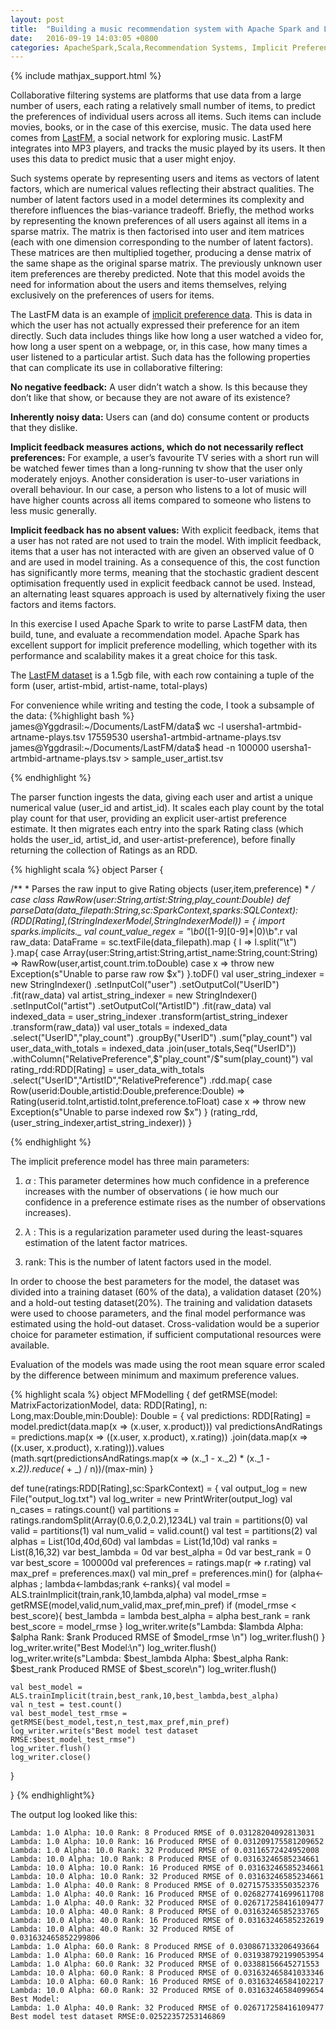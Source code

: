 ```yaml
---
layout: post
title:  "Building a music recommendation system with Apache Spark and LastFM data"
date:   2016-09-19 14:03:05 +0800
categories: ApacheSpark,Scala,Recommendation Systems, Implicit Preference Modelling
---
```

{% include mathjax_support.html %}

Collaborative filtering systems are platforms that use data from a large number of users, each rating a relatively small number of items, to predict the preferences of individual users across all items. Such items can include movies, books, or in the case of this exercise, music. The data used here comes from [LastFM](http://www.last.fm/), a social network for exploring music. LastFM integrates into MP3 players, and tracks the music played by its users. It then uses this data to predict music that a user might enjoy.


Such systems operate by representing users and items as vectors of latent factors, which are numerical values reflecting their abstract qualities. The number of latent factors used in a model determines its complexity and therefore influences the bias-variance tradeoff. Briefly, the method works by representing the known preferences of all users against all items in a sparse matrix. The matrix is then factorised into user and item matrices (each with one dimension corresponding to the number of latent factors). These matrices are then multiplied together, producing a dense matrix of the same shape as the original sparse matrix. The previously unknown user item preferences are thereby predicted. Note that this model avoids the need for information about the users and items themselves, relying exclusively on the preferences of users for items.

The LastFM data is an example of [implicit preference data](http://yifanhu.net/PUB/cf.pdf). This is data in which the user has not actually expressed their preference for an item directly. Such data includes things like how long a user watched a video for, how long a user spent on a webpage, or, in this case, how many times a user listened to a particular artist. Such data has the following properties that can complicate its use in collaborative filtering:

<b>No negative feedback:</b> A user didn’t watch a show. Is this because they don’t like that show, or because they are not aware of its existence?

<b>Inherently noisy data:</b> Users can (and do) consume content or products that they dislike.

<b>Implicit feedback measures actions, which do not necessarily reflect preferences:</b> For example, a user’s favourite TV series with a short run will be watched fewer times than a long-running tv show that the user only moderately enjoys. Another consideration is user-to-user variations in overall behaviour. In our case, a person who listens to a lot of music will have higher counts across all items compared to someone who listens to less music generally.

<b>Implicit feedback has no absent values:</b> With explicit feedback, items that a user has not rated are not used to train the model. With implicit feedback, items that a user has not interacted with are given an observed value of 0 and are used in model training. As a consequence of this, the cost function has significantly more terms, meaning that the stochastic gradient descent optimisation frequently used in explicit feedback cannot be used. Instead, an alternating least squares approach is used by alternatively fixing the user factors and items factors.


In this exercise I used Apache Spark to write to parse LastFM data, then build, tune, and evaluate a recommendation model. Apache Spark has excellent support for implicit preference modelling, which together with its performance and scalability makes it a great choice for this task.

The [LastFM dataset](http://www.dtic.upf.edu/~ocelma/MusicRecommendationDataset/index.html) is a 1.5gb file, with each row containing a tuple of the form (user, artist-mbid, artist-name, total-plays)



For convenience while writing and testing the code, I took a subsample of the data:
{%highlight bash %}
james@Yggdrasil:~/Documents/LastFM/data$ wc -l usersha1-artmbid-artname-plays.tsv 
17559530 usersha1-artmbid-artname-plays.tsv
james@Yggdrasil:~/Documents/LastFM/data$ head -n 100000 usersha1-artmbid-artname-plays.tsv > sample_user_artist.tsv

{% endhighlight %}

The parser function ingests the data, giving each user and artist a unique numerical value (user_id and artist_id). It scales each play count by the total play count for that user, providing an explicit user-artist preference estimate.
It then migrates each entry into the spark Rating class (which holds the user_id, artist_id, and user-artist-preference), before finally returning the collection of Ratings as an RDD.

{% highlight scala %}
object Parser {

  /**
    * Parses the raw input to give Rating objects (user,item,preference)
    *
    */
  case class RawRow(user:String,artist:String,play_count:Double)
  def parseData(data_filepath:String,sc:SparkContext,sparks:SQLContext):(RDD[Rating],(StringIndexerModel,StringIndexerModel)) = {
    import sparks.implicits._
    val count_value_regex = "\b0*([1-9][0-9]*|0)\b".r
    val raw_data: DataFrame = sc.textFile(data_filepath).map {
      l => l.split("\t")
    }.map{
      case Array(user:String,artist:String,artist_name:String,count:String)
      => RawRow(user,artist,count.trim.toDouble)
      case x => throw new Exception(s"Unable to parse raw row $x")
    }.toDF()
    val user_string_indexer = new StringIndexer()
      .setInputCol("user")
      .setOutputCol("UserID")
      .fit(raw_data)
    val artist_string_indexer = new StringIndexer()
        .setInputCol("artist")
        .setOutputCol("ArtistID")
        .fit(raw_data)
    val indexed_data = user_string_indexer
      .transform(artist_string_indexer
        .transform(raw_data))
    val user_totals = indexed_data
      .select("UserID","play_count")
      .groupBy("UserID")
      .sum("play_count")
    val user_data_with_totals = indexed_data
      .join(user_totals,Seq("UserID"))
      .withColumn("RelativePreference",$"play_count"/$"sum(play_count)")
    val rating_rdd:RDD[Rating] = user_data_with_totals
      .select("UserID","ArtistID","RelativePreference")
      .rdd.map{
      case Row(userid:Double,artistid:Double,preference:Double)
      => Rating(userid.toInt,artistid.toInt,preference.toFloat)
      case x => throw new Exception(s"Unable to parse indexed row $x")
    }
    (rating_rdd,(user_string_indexer,artist_string_indexer))
  }

{% endhighlight %}

The implicit preference model has three main parameters: 

1.  $\alpha$  : This parameter determines how much confidence in a preference increases with the number of observations ( ie how much our confidence in a preference estimate rises as the number of observations increases).

2. $\lambda$ : This is a regularization parameter used during the least-squares estimation of the latent factor matrices.

3. rank: This is the number of latent factors used in the model.

In order to choose the best parameters for the model, the dataset was divided into a training dataset (60% of the data), a validation dataset (20%) and a hold-out testing dataset(20%). The training and validation datasets were used to choose parameters, and the final model performance was estimated using the hold-out dataset. Cross-validation would be a superior choice for parameter estimation, if sufficient computational resources were available.

Evaluation of the models was made using the root mean square error scaled by the difference between minimum and maximum preference values.

{% highlight scala %}
object MFModelling {
  def getRMSE(model: MatrixFactorizationModel, data: RDD[Rating], n: Long,max:Double,min:Double): Double = {
    val predictions: RDD[Rating] = model.predict(data.map(x => (x.user, x.product)))
    val predictionsAndRatings = predictions.map(x => ((x.user, x.product), x.rating))
      .join(data.map(x => ((x.user, x.product), x.rating))).values
    (math.sqrt(predictionsAndRatings.map(x => (x._1 - x._2) * (x._1 - x._2)).reduce(_ + _) / n))/(max-min)
  }

  def tune(ratings:RDD[Rating],sc:SparkContext) = {
    val output_log = new File("output_log.txt")
    val log_writer = new PrintWriter(output_log)
    val n_cases = ratings.count()
    val partitions = ratings.randomSplit(Array(0.6,0.2,0.2),1234L)
    val train = partitions(0)
    val valid = partitions(1)
    val num_valid = valid.count()
    val test = partitions(2)
    val alphas = List(10d,40d,60d)
    val lambdas = List(1d,10d)
    val ranks = List(8,16,32)
    var best_lambda = 0d
    var best_alpha = 0d
    var best_rank = 0
    var best_score = 100000d
    val preferences = ratings.map(r => r.rating)
    val max_pref = preferences.max()
    val min_pref = preferences.min()
    for (alpha<-alphas ; lambda<-lambdas;rank <-ranks){
      val model = ALS.trainImplicit(train,rank,10,lambda,alpha)
      val model_rmse = getRMSE(model,valid,num_valid,max_pref,min_pref)
      if (model_rmse < best_score){
        best_lambda = lambda
        best_alpha = alpha
        best_rank = rank
        best_score = model_rmse
      }
      log_writer.write(s"Lambda: $lambda Alpha: $alpha Rank: $rank Produced RMSE of $model_rmse \n")
      log_writer.flush()
    }
    log_writer.write("Best Model:\n")
    log_writer.flush()
    log_writer.write(s"Lambda: $best_lambda Alpha: $best_alpha Rank: $best_rank Produced RMSE of $best_score\n")
    log_writer.flush()

    val best_model = ALS.trainImplicit(train,best_rank,10,best_lambda,best_alpha)
    val n_test = test.count()
    val best_model_test_rmse = getRMSE(best_model,test,n_test,max_pref,min_pref)
    log_writer.write(s"Best model test dataset RMSE:$best_model_test_rmse")
    log_writer.flush()
    log_writer.close()
  }

}
{% endhighlight%}

The output log looked like this:

~~~~~
Lambda: 1.0 Alpha: 10.0 Rank: 8 Produced RMSE of 0.03128204092813031 
Lambda: 1.0 Alpha: 10.0 Rank: 16 Produced RMSE of 0.031209175581209652 
Lambda: 1.0 Alpha: 10.0 Rank: 32 Produced RMSE of 0.03116572424952008 
Lambda: 10.0 Alpha: 10.0 Rank: 8 Produced RMSE of 0.03163246585234661 
Lambda: 10.0 Alpha: 10.0 Rank: 16 Produced RMSE of 0.03163246585234661 
Lambda: 10.0 Alpha: 10.0 Rank: 32 Produced RMSE of 0.03163246585234661 
Lambda: 1.0 Alpha: 40.0 Rank: 8 Produced RMSE of 0.027157533550352376 
Lambda: 1.0 Alpha: 40.0 Rank: 16 Produced RMSE of 0.026827741699611708 
Lambda: 1.0 Alpha: 40.0 Rank: 32 Produced RMSE of 0.026717258416109477 
Lambda: 10.0 Alpha: 40.0 Rank: 8 Produced RMSE of 0.03163246585233765 
Lambda: 10.0 Alpha: 40.0 Rank: 16 Produced RMSE of 0.03163246585232619 
Lambda: 10.0 Alpha: 40.0 Rank: 32 Produced RMSE of 0.031632465852299806 
Lambda: 1.0 Alpha: 60.0 Rank: 8 Produced RMSE of 0.030867133206493664 
Lambda: 1.0 Alpha: 60.0 Rank: 16 Produced RMSE of 0.031938792199053954 
Lambda: 1.0 Alpha: 60.0 Rank: 32 Produced RMSE of 0.03388156645271553 
Lambda: 10.0 Alpha: 60.0 Rank: 8 Produced RMSE of 0.031632465841033346 
Lambda: 10.0 Alpha: 60.0 Rank: 16 Produced RMSE of 0.03163246584102217 
Lambda: 10.0 Alpha: 60.0 Rank: 32 Produced RMSE of 0.03163246584099654 
Best Model:
Lambda: 1.0 Alpha: 40.0 Rank: 32 Produced RMSE of 0.026717258416109477
Best model test dataset RMSE:0.02522357253146869
~~~~~









